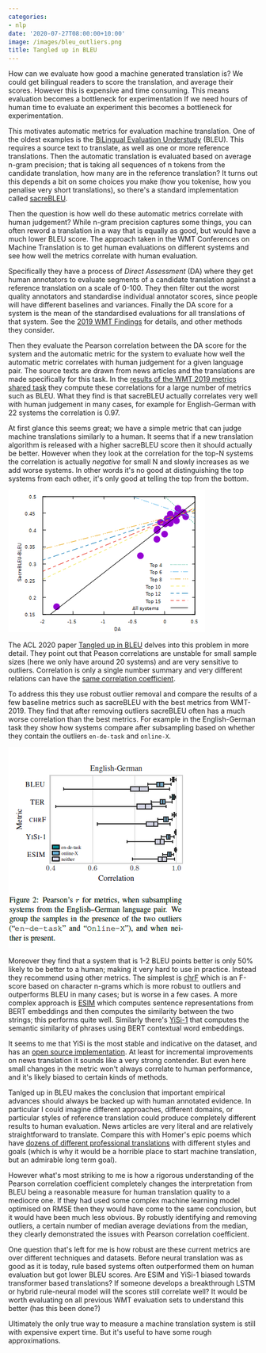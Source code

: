 ```yaml
---
categories:
- nlp
date: '2020-07-27T08:00:00+10:00'
image: /images/bleu_outliers.png
title: Tangled up in BLEU
---
```


How can we evaluate how good a machine generated translation is?
We could get bilingual readers to score the translation, and average their scores.
However this is expensive and time consuming.
This means evaluation becomes a bottleneck for experimentation
If we need hours of human time to evaluate an experiment this becomes a bottleneck for experimentation.

This motivates automatic metrics for evaluation machine translation.
One of the oldest examples is the [BiLingual Evaluation Understudy](https://en.wikipedia.org/wiki/BLEU) (BLEU).
This requires a source text to translate, as well as one or more reference translations.
Then the automatic translation is evaluated based on average n-gram precision; that is taking all sequences of n tokens from the candidate translation, how many are in the reference translation?
It turns out this depends a bit on some choices you make (how you tokenise, how you penalise very short translations), so there's a standard implementation called [sacreBLEU](https://github.com/mjpost/sacrebleu).

Then the question is how well do these automatic metrics correlate with human judgement?
While n-gram precision captures some things, you can often reword a translation in a way that is equally as good, but would have a much lower BLEU score.
The approach taken in the WMT Conferences on Machine Translation is to get human evaluations on different systems and see how well the metrics correlate with human evaluation.

Specifically they have a process of *Direct Assessment* (DA) where they get human annotators to evaluate segments of a candidate translation against a reference translation on a scale of 0-100.
They then filter out the worst quality annotators and standardise individual annotator scores, since people will have different baselines and variances.
Finally the DA score for a system is the mean of the standardised evaluations for all translations of that system.
See the [2019 WMT Findings](https://www.aclweb.org/anthology/W19-5301.pdf) for details, and other methods they consider.

Then they evaluate the Pearson correlation between the DA score for the system and the automatic metric for the system to evaluate how well the automatic metric correlates with human judgement for a given language pair.
The source texts are drawn from news articles and the translations are made specifically for this task.
In the [results of the WMT 2019 metrics shared task](https://www.aclweb.org/anthology/W19-5302.pdf) they compute these correlations for a large number of metrics such as BLEU.
What they find is that sacreBLEU actually correlates very well with human judgement in many cases, for example for English-German with 22 systems the correlation is 0.97.

At first glance this seems great; we have a simple metric that can judge machine translations similarly to a human.
It seems that if a new translation algorithm is released with a higher sacreBLEU score then it should actually be better.
However when they look at the correlation for the top-N systems the correlation is actually *negative* for small N and slowly increases as we add worse systems.
In other words it's no good at distinguishing the top systems from each other, it's only good at telling the top from the bottom.

![sacreBLEU correlation](/images/bleu_da_correlation.png)

The ACL 2020 paper [Tangled up in BLEU](https://www.aclweb.org/anthology/2020.acl-main.448.pdf) delves into this problem in more detail.
They point out that Peason correlations are unstable for small sample sizes (here we only have around 20 systems) and are very sensitive to outliers.
Correlation is only a single number summary and very different relations can have the [same correlation coefficient](https://janhove.github.io/teaching/2016/11/21/what-correlations-look-like).

To address this they use robust outlier removal and compare the results of a few baseline metrics such as sacreBLEU with the best metrics from WMT-2019.
They find that after removing outliers sacreBLEU often has a much worse correlation than the best metrics.
For example in the English-German task they show how systems compare after subsampling based on whether they contain the outliers `en-de-task` and `online-X`.

![BLEU after removing Outliers](/images/bleu_outliers.png)

Moreover they find that a system that is 1-2 BLEU points better is only 50% likely to be better to a human; making it very hard to use in practice.
Instead they recommend using other metrics.
The simplest is [chrF](https://www.aclweb.org/anthology/W15-3049.pdf) which is an F-score based on character n-grams which is more robust to outliers and outperforms BLEU in many cases; but is worse in a few cases.
A more complex approach is [ESIM](https://arxiv.org/pdf/1609.06038.pdf) which computes sentence representations from BERT embeddings and then computes the similarity between the two strings; this performs quite well.
Similarly there's [YiSi-1](https://www.aclweb.org/anthology/W19-5358.pdf) that computes the semantic similarity of phrases using BERT contextual word embeddings.

It seems to me that YiSi is the most stable and indicative on the dataset, and has an [open source implementation](https://github.com/chikiulo/yisi).
At least for incremental improvements on news translation it sounds like a very strong contender.
But even here small changes in the metric won't always correlate to human performance, and it's likely biased to certain kinds of methods.

Tanlged up in BLEU makes the conclusion that important empirical advances should always be backed up with human annotated evidence.
In particular I could imagine different approaches, different domains, or particular styles of reference translation could produce completely different results to human evaluation.
News articles are very literal and are relatively straightforward to translate.
Compare this with Homer's epic poems which have [dozens of different professional translations](https://en.wikipedia.org/wiki/English_translations_of_Homer) with different styles and goals (which is why it would be a horrible place to start machine translation, but an admirable long term goal).

However what's most striking to me is how a rigorous understanding of the Pearson correlation coefficient completely changes the interpretation from BLEU being a reasonable measure for human translation quality to a mediocre one.
If they had used some complex machine learning model optimised on RMSE then they would have come to the same conclusion, but it would have been much less obvious.
By robustly identifying and removing outliers, a certain number of median average deviations from the median, they clearly demonstrated the issues with Pearson correlation coefficient.

One question that's left for me is how robust are these current metrics are over different techniques and datasets.
Before neural translation was as good as it is today, rule based systems often outperformed them on human evaluation but got lower BLEU scores.
Are ESIM and YiSi-1 biased towards transformer based translations?
If someone develops a breakthrough LSTM or hybrid rule-neural model will the scores still correlate well?
It would be worth evaluating on all previous WMT evaluation sets to understand this better (has this been done?)

Ultimately the only true way to measure a machine translation system is still with expensive expert time.
But it's useful to have some rough approximations.